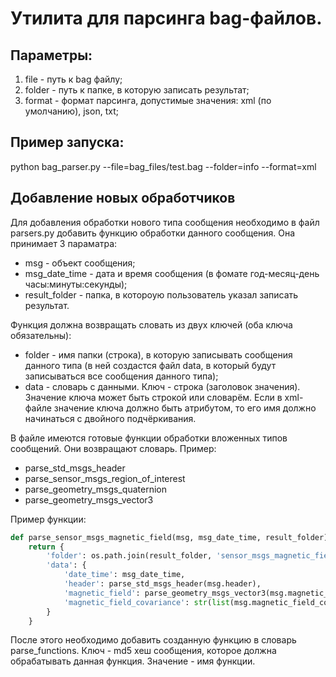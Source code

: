 Утилита для парсинга bag-файлов.
=====================

Параметры:
-----------------------------------

1. file - путь к bag файлу;
2. folder - путь к папке, в которую записать результат;
3. format - формат парсинга, допустимые значения: xml (по умолчанию), json, txt;

Пример запуска:
-----------------------------------
python bag_parser.py --file=bag_files/test.bag --folder=info --format=xml

Добавление новых обработчиков
-----------------------------------

Для добавления обработки нового типа сообщения необходимо в файл parsers.py добавить функцию обработки данного сообщения. Она принимает 3 параматра:
* msg - объект сообщения;
* msg_date_time - дата и время сообщения (в фомате год-месяц-день часы:минуты:секунды);
* result_folder - папка, в котороую пользователь указал записать результат.

Функция должна возвращать словать из двух ключей (оба ключа обязательны):
* folder - имя папки (строка), в которую записывать сообщения данного типа (в ней создастся файл data, в который будут записываться все сообщения данного типа);
* data - словарь с данными. Ключ - строка (заголовок значения). Значение ключа может быть строкой или словарём. Если в xml-файле значение ключа должно быть атрибутом, то его имя должно начинаться с двойного подчёркивания.

В файле имеются готовые функции обработки вложенных типов сообщений. Они возвращают словарь. Пример:
* parse_std_msgs_header
* parse_sensor_msgs_region_of_interest
* parse_geometry_msgs_quaternion
* parse_geometry_msgs_vector3

Пример функции:
```python
def parse_sensor_msgs_magnetic_field(msg, msg_date_time, result_folder):
    return {
        'folder': os.path.join(result_folder, 'sensor_msgs_magnetic_field'),
        'data': {
            'date_time': msg_date_time,
            'header': parse_std_msgs_header(msg.header),
            'magnetic_field': parse_geometry_msgs_vector3(msg.magnetic_field),
            'magnetic_field_covariance': str(list(msg.magnetic_field_covariance)),
        }
    }
```
После этого необходимо добавить созданную функцию в словарь parse_functions. Ключ - md5 хеш сообщения, которое должна обрабатывать данная функция. Значение - имя функции.

